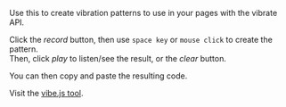 Use this to create vibration patterns to use in your pages with the vibrate API.

Click the _record_ button, then use `space key` or `mouse click` to create the pattern.  
Then, click _play_ to listen/see the result, or the _clear_ button.

You can then copy and paste the resulting code.

Visit the [vibe.js tool](https://vibejs-vxlmcmajie.now.sh/).